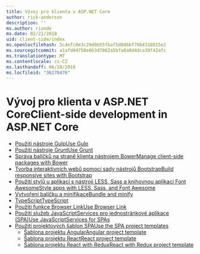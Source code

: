 ```yaml
---
title: Vývoj pro klienta v ASP.NET Core
author: rick-anderson
description: ''
ms.author: riande
ms.date: 02/21/2018
uid: client-side/index
ms.openlocfilehash: 5c4efc0e3c29d9b55fbaf5d0d6bf79b4318015e2
ms.sourcegitcommit: a1afd04758e663d7062a5bfa8a0d4dca38f42afc
ms.translationtype: MT
ms.contentlocale: cs-CZ
ms.lasthandoff: 06/20/2018
ms.locfileid: "36278476"
---
```

# <a name="client-side-development-in-aspnet-core"></a><span data-ttu-id="b8aaa-102">Vývoj pro klienta v ASP.NET Core</span><span class="sxs-lookup"><span data-stu-id="b8aaa-102">Client-side development in ASP.NET Core</span></span>

- [<span data-ttu-id="b8aaa-103">Použití nástroje Gulp</span><span class="sxs-lookup"><span data-stu-id="b8aaa-103">Use Gulp</span></span>](xref:client-side/using-gulp)
- [<span data-ttu-id="b8aaa-104">Použití nástroje Grunt</span><span class="sxs-lookup"><span data-stu-id="b8aaa-104">Use Grunt</span></span>](xref:client-side/using-grunt)
- [<span data-ttu-id="b8aaa-105">Správa balíčků na straně klienta nástrojem Bower</span><span class="sxs-lookup"><span data-stu-id="b8aaa-105">Manage client-side packages with Bower</span></span>](xref:client-side/bower)
- [<span data-ttu-id="b8aaa-106">Tvorba interaktivních webů pomocí sady nástrojů Bootstrap</span><span class="sxs-lookup"><span data-stu-id="b8aaa-106">Build responsive sites with Bootstrap</span></span>](xref:client-side/bootstrap)
- [<span data-ttu-id="b8aaa-107">Použití stylů u aplikací s nástroji LESS, Sass a knihovnou aplikací Font Awesome</span><span class="sxs-lookup"><span data-stu-id="b8aaa-107">Style apps with LESS, Sass, and Font Awesome</span></span>](xref:client-side/less-sass-fa)
- [<span data-ttu-id="b8aaa-108">Vytvoření balíčku a minifikace</span><span class="sxs-lookup"><span data-stu-id="b8aaa-108">Bundle and minify</span></span>](xref:client-side/bundling-and-minification)
- [<span data-ttu-id="b8aaa-109">TypeScript</span><span class="sxs-lookup"><span data-stu-id="b8aaa-109">TypeScript</span></span>](https://www.typescriptlang.org/docs/handbook/asp-net-core.html)
- [<span data-ttu-id="b8aaa-110">Použití funkce Browser Link</span><span class="sxs-lookup"><span data-stu-id="b8aaa-110">Use Browser Link</span></span>](xref:client-side/using-browserlink)
- [<span data-ttu-id="b8aaa-111">Použití služeb JavaScriptServices pro jednostránkové aplikace (SPA)</span><span class="sxs-lookup"><span data-stu-id="b8aaa-111">Use JavaScriptServices for SPAs</span></span>](xref:client-side/spa-services)
- [<span data-ttu-id="b8aaa-112">Použití projektových šablon SPA</span><span class="sxs-lookup"><span data-stu-id="b8aaa-112">Use the SPA project templates</span></span>](xref:spa/index)
    - [<span data-ttu-id="b8aaa-113">Šablona projektu Angular</span><span class="sxs-lookup"><span data-stu-id="b8aaa-113">Angular project template</span></span>](xref:spa/angular)
    - [<span data-ttu-id="b8aaa-114">Šablona projektu React</span><span class="sxs-lookup"><span data-stu-id="b8aaa-114">React project template</span></span>](xref:spa/react)
    - [<span data-ttu-id="b8aaa-115">Šablona projektu React with Redux</span><span class="sxs-lookup"><span data-stu-id="b8aaa-115">React with Redux project template</span></span>](xref:spa/react-with-redux)
